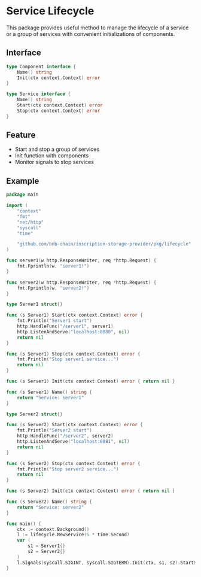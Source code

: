 # Service Lifecycle

This package provides useful method to manage the lifecycle of a service or a group of services with convenient initializations of components.

## Interface

```go
type Component interface {
	Name() string
	Init(ctx context.Context) error
}

type Service interface {
	Name() string
	Start(ctx context.Context) error
	Stop(ctx context.Context) error
}
```

## Feature

- Start and stop a group of services
- Init function with components
- Monitor signals to stop services

## Example

```go
package main

import (
	"context"
	"fmt"
	"net/http"
	"syscall"
	"time"

	"github.com/bnb-chain/inscription-storage-provider/pkg/lifecycle"
)

func server1(w http.ResponseWriter, req *http.Request) {
	fmt.Fprintln(w, "server1!")
}

func server2(w http.ResponseWriter, req *http.Request) {
	fmt.Fprintln(w, "server2!")
}

type Server1 struct{}

func (s Server1) Start(ctx context.Context) error {
	fmt.Println("Server1 start")
	http.HandleFunc("/server1", server1)
	http.ListenAndServe("localhost:8080", nil)
	return nil
}

func (s Server1) Stop(ctx context.Context) error {
	fmt.Println("Stop server1 service...")
	return nil
}

func (s Server1) Init(ctx context.Context) error { return nil }

func (s Server1) Name() string {
	return "Service: server1"
}

type Server2 struct{}

func (s Server2) Start(ctx context.Context) error {
	fmt.Println("Server2 start")
	http.HandleFunc("/server2", server2)
	http.ListenAndServe("localhost:8081", nil)
	return nil
}

func (s Server2) Stop(ctx context.Context) error {
	fmt.Println("Stop server2 service...")
	return nil
}

func (s Server2) Init(ctx context.Context) error { return nil }

func (s Server2) Name() string {
	return "Service: server2"
}

func main() {
	ctx := context.Background()
	l := lifecycle.NewService(5 * time.Second)
	var (
		s1 = Server1{}
		s2 = Server2{}
	)
	l.Signals(syscall.SIGINT, syscall.SIGTERM).Init(ctx, s1, s2).StartServices(ctx, s1, s2).Wait(ctx)
}
```
